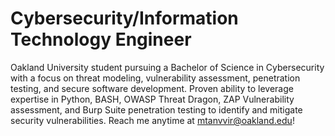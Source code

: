 # Cybersecurity/Information Technology Engineer
Oakland University student pursuing a Bachelor of Science in Cybersecurity with a focus on threat modeling, vulnerability assessment, penetration testing, and secure software development. Proven ability to leverage expertise in Python, BASH, OWASP Threat Dragon, ZAP Vulnerability assessment, and Burp Suite penetration testing to identify and mitigate security vulnerabilities.
Reach me anytime at mtanvvir@oakland.edu!
